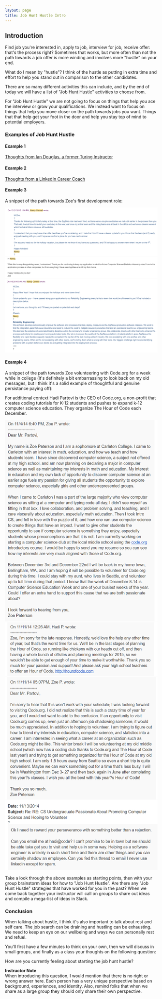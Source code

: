 ```yaml
---
layout: page
title: Job Hunt Hustle Intro
---
```


## Introduction

Find job you're interested in, apply to job, interview for job, receive offer: that's the process right? Sometimes that works, but more often than not the path towards a job offer is more winding and involves more "hustle" on your end.

What do I mean by "hustle"? I think of the hustle as putting in extra time and effort to help you stand out in comparison to the other candidates.

There are so many different activities this can include, and by the end of today we will have a list of "Job Hunt Hustle" activities to choose from. 

For "Job Hunt Hustle" we are not going to focus on things that help you ace the interview or grow your qualifications. We instead want to focus on things that help you move closer on the path towards jobs you want. Things that that help get your foot in the door and help you stay top of mind to potential employers.

### Examples of Job Hunt Hustle

#### Example 1
[Thoughts from Ian Douglas, a former Turing Instructor](https://twitter.com/iandouglas736/status/1593731985142226944)

#### Example 2
[Thoughts from a LinkedIn Career Coach](https://www.linkedin.com/feed/update/urn:li:activity:7121159930262261760/)

#### Example 3
A snippet of the path towards Zoe's first development role:

![AppNexus 0](/assets/images/module6/week1/AppNexus0.png)
![AppNexus 1](/assets/images/module6/week1/AppNexus1.png)
![AppNexus 2](/assets/images/module6/week1/AppNexus2.png)

#### Example 4
A snippet of the path towards Zoe volunteering with Code.org for a week while in college (it's definitely a bit embarrassing to look back on my old messages, but I think it's a solid example of thoughtful and genuine persistance paying off):

For additional context Hadi Partovi is the CEO of Code.org, a non-profit that creates coding tutorials for K-12 students and pushes to expand k-12 computer science education. They organize The Hour of Code each December.

![Code.org 1](/assets/images/module6/week1/Code1.png)
![Code.org 2](/assets/images/module6/week1/Code2.png)
![Code.org 3](/assets/images/module6/week1/Code3.png)
![Code.org 4](/assets/images/module6/week1/Code4.png)

<section class="call-to-action" markdown="1">
Take a look through the above examples as starting points, then with your group brainstorm ideas for how to "Job Hunt Hustle". Are there any "Job Hunt Hustle" strategies that have worked for you in the past? When we come back together your instructor will call on groups to share out ideas and compile a mega-list of ideas in Slack.
</section>

### Conclusion

When talking about hustle, I think it's also important to talk about rest and self care. The job search can be draining and hustling can be exhausting. We need to keep an eye on our wellbeing and ways we can personally rest and refuel.

<section class="call-to-action" markdown="1">
You'll first have a few minutes to think on your own, then we will discuss in small groups, and finally as a class your thoughts on the following question:

How are you currently feeling about starting the job hunt hustle?
</section>

<aside class="instructor-notes" markdown="1">
    <p><strong>Instructor Note</strong><br>
    When introducing this question, I would mention that there is no right or wrong answer here. Each person has a very unique perspective based on background, experiences, and identity. Also, remind folks that when we share as a large group they should only share their own perspective. </p>
</aside>
